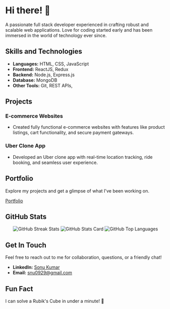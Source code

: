 # Hi there! 👋 
A passionate full stack developer experienced in crafting robust and scalable web applications. Love for coding started early and has been immersed in the world of technology ever since.


## Skills and Technologies
- **Languages:** HTML, CSS, JavaScript
- **Frontend:** ReactJS, Redux
- **Backend:** Node.js, Express.js
- **Database:** MongoDB
- **Other Tools:** Git, REST APIs, 


## Projects
### E-commerce Websites
- Created fully functional e-commerce websites with features like product listings, cart functionality, and secure payment gateways.

### Uber Clone App
- Developed an Uber clone app with real-time location tracking, ride booking, and seamless user experience.

## Portfolio
Explore my projects and get a glimpse of what I've been working on.

[Portfolio](https://snu0929.github.io/)

## GitHub Stats
<div align="center">
  <img id="github-streak-stats" src="https://github-readme-streak-stats.herokuapp.com/?user=snu0929&theme=dark" alt="GitHub Streak Stats">
  <img src="https://github-readme-stats.vercel.app/api?username=snu0929&show_icons=true&theme=dark" alt="GitHub Stats Card">
  <img src="https://github-readme-stats.vercel.app/api/top-langs/?username=snu0929&theme=dark" alt="GitHub Top Languages">
</div>

## Get In Touch
Feel free to reach out to me for collaboration, questions, or a friendly chat!

- **LinkedIn:** [Sonu Kumar](https://www.linkedin.com/in/sonu-kumar-005827257/)
- **Email:** snu0929@gmail.com

## Fun Fact
I can solve a Rubik's Cube in under a minute! 🧩

